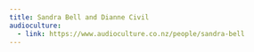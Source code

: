 ```yaml
---
title: Sandra Bell and Dianne Civil
audioculture:
  - link: https://www.audioculture.co.nz/people/sandra-bell
---
```


